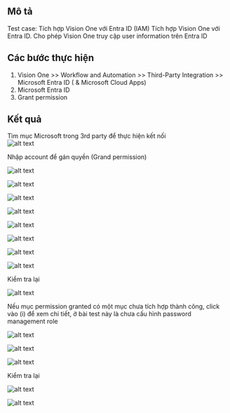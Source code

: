 ## Mô tả
Test case: Tích hợp Vision One với Entra ID (IAM)
Tích hợp Vision One với Entra ID. Cho phép Vision One truy cập user information trên Entra ID

## Các bước thực hiện
1.	Vision One >> Workflow and Automation >> Third-Party Integration >> Microsoft Entra ID ( & Microsoft Cloud Apps)
2.	Microsoft Entra ID
3.	Grant permission

## Kết quả
Tìm mục Microsoft trong 3rd party để thực hiện kết nối  
![alt text](Image/image.png)

Nhập account để gán quyền (Grand permission)

![alt text](Image/image-1.png)

![alt text](Image/image-2.png)

![alt text](Image/image-3.png)

![alt text](Image/image-4.png)

![alt text](Image/image-5.png)

![alt text](Image/image-6.png)

![alt text](Image/image-7.png)

![alt text](Image/image-8.png)

Kiểm tra lại

![alt text](Image/image-9.png)

Nếu mục permission granted có một mục chưa tích hợp thành công, click vào (i) để xem chi tiết, ở bài test này là chưa cấu hình password management role

![alt text](Image/image-10.png)

![alt text](Image/image-11.png)

![alt text](Image/image-12.png)

Kiểm tra lại

![alt text](Image/image-13.png)

![alt text](Image/image-15.png)
